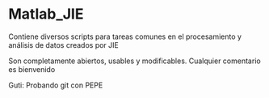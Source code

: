 # Matlab_JIE
Contiene diversos scripts para tareas comunes en el procesamiento y análisis de datos creados por JIE

Son completamente abiertos, usables y modificables.
Cualquier comentario es bienvenido

Guti: Probando git con PEPE

